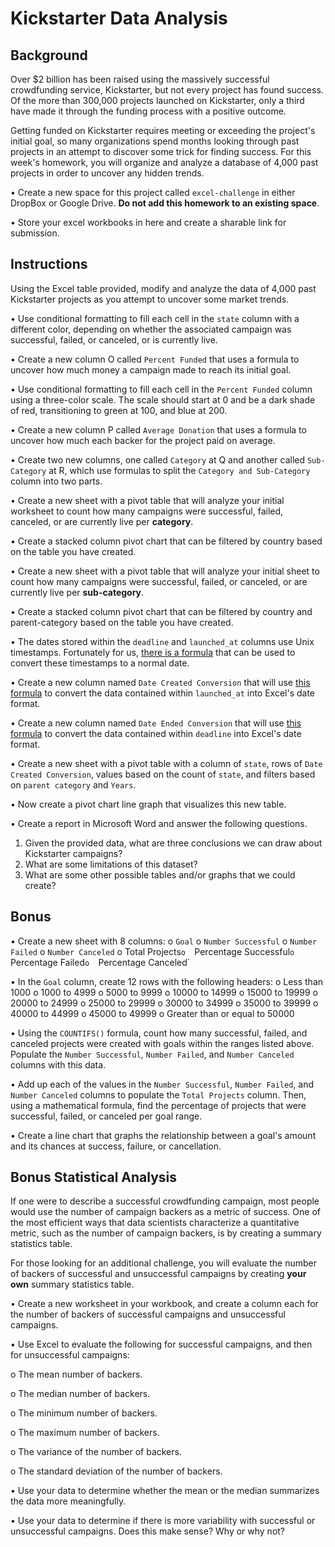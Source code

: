 # Kickstarter Data Analysis
 
## Background

Over $2 billion has been raised using the massively successful crowdfunding service, Kickstarter, but not every project has found success. Of the more than 300,000 projects launched on Kickstarter, only a third have made it through the funding process with a positive outcome.

Getting funded on Kickstarter requires meeting or exceeding the project's initial goal, so many organizations spend months looking through past projects in an attempt to discover some trick for finding success. For this week's homework, you will organize and analyze a database of 4,000 past projects in order to uncover any hidden trends.

•	Create a new space for this project called `excel-challenge` in either DropBox or Google Drive. **Do not add this homework to an existing space**.

•	Store your excel workbooks in here and create a sharable link for submission.

## Instructions

Using the Excel table provided, modify and analyze the data of 4,000 past Kickstarter projects as you attempt to uncover some market trends.

•	Use conditional formatting to fill each cell in the `state` column with a different color, depending on whether the associated campaign was successful, failed, or canceled, or is currently live.

•	Create a new column O called `Percent Funded` that uses a formula to uncover how much money a campaign made to reach its initial goal.

•	Use conditional formatting to fill each cell in the `Percent Funded` column using a three-color scale. The scale should start at 0 and be a dark shade of red, transitioning to green at 100, and blue at 200.

•	Create a new column P called `Average Donation` that uses a formula to uncover how much each backer for the project paid on average.

•	Create two new columns, one called `Category` at Q and another called `Sub-Category` at R, which use formulas to split the `Category and Sub-Category` column into two parts.

•	Create a new sheet with a pivot table that will analyze your initial worksheet to count how many campaigns were successful, failed, canceled, or are currently live per **category**.

•	Create a stacked column pivot chart that can be filtered by country based on the table you have created.

•	Create a new sheet with a pivot table that will analyze your initial sheet to count how many campaigns were successful, failed, or canceled, or are currently live per **sub-category**.

•	Create a stacked column pivot chart that can be filtered by country and parent-category based on the table you have created.

•	The dates stored within the `deadline` and `launched_at` columns use Unix timestamps. Fortunately for us, [there is a formula](https://www.extendoffice.com/documents/excel/2473-excel-timestamp-to-date.html) that can be used to convert these timestamps to a normal date.

•	Create a new column named `Date Created Conversion` that will use [this formula](https://www.extendoffice.com/documents/excel/2473-excel-timestamp-to-date.html) to convert the data contained within `launched_at` into Excel's date format.

•	Create a new column named `Date Ended Conversion` that will use [this formula](https://www.extendoffice.com/documents/excel/2473-excel-timestamp-to-date.html) to convert the data contained within `deadline` into Excel's date format.

•	Create a new sheet with a pivot table with a column of `state`, rows of `Date Created Conversion`, values based on the count of `state`, and filters based on `parent category` and `Years`.

•	Now create a pivot chart line graph that visualizes this new table.

•	Create a report in Microsoft Word and answer the following questions.

1. Given the provided data, what are three conclusions we can draw about Kickstarter campaigns?
2. What are some limitations of this dataset?
3. What are some other possible tables and/or graphs that we could create?

## Bonus

•	Create a new sheet with 8 columns:
o	`Goal`
o	`Number Successful`
o	`Number Failed`
o	`Number Canceled`
o	Total Projects`
o	`Percentage Successful`
o	`Percentage Failed`
o	`Percentage Canceled`

•	In the `Goal` column, create 12 rows with the following headers:
o	Less than 1000
o	1000 to 4999
o	5000 to 9999
o	10000 to 14999
o	15000 to 19999
o	20000 to 24999
o	25000 to 29999
o	30000 to 34999
o	35000 to 39999
o	40000 to 44999
o	45000 to 49999
o	Greater than or equal to 50000

•	Using the `COUNTIFS()` formula, count how many successful, failed, and canceled projects were created with goals within the ranges listed above. Populate the `Number Successful`, `Number Failed`, and `Number Canceled` columns with this data.

•	Add up each of the values in the `Number Successful`, `Number Failed`, and `Number Canceled` columns to populate the `Total Projects` column. Then, using a mathematical formula, find the percentage of projects that were successful, failed, or canceled per goal range.

•	Create a line chart that graphs the relationship between a goal's amount and its chances at success, failure, or cancellation.

## Bonus Statistical Analysis

If one were to describe a successful crowdfunding campaign, most people would use the number of campaign backers as a metric of success. One of the most efficient ways that data scientists characterize a quantitative metric, such as the number of campaign backers, is by creating a summary statistics table.

For those looking for an additional challenge, you will evaluate the number of backers of successful and unsuccessful campaigns by creating **your own** summary statistics table.

•	Create a new worksheet in your workbook, and create a column each for the number of backers of successful campaigns and unsuccessful campaigns.

•	Use Excel to evaluate the following for successful campaigns, and then for unsuccessful campaigns:

o	The mean number of backers.

o	The median number of backers.

o	The minimum number of backers.

o	The maximum number of backers.

o	The variance of the number of backers.

o	The standard deviation of the number of backers.

•	Use your data to determine whether the mean or the median summarizes the data more meaningfully.

•	Use your data to determine if there is more variability with successful or unsuccessful campaigns. Does this make sense? Why or why not?

